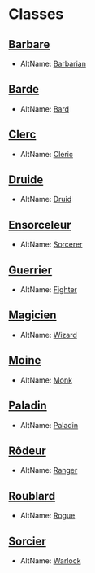 <Items>

# <Name>Classes</Name>

<LinkItem>

## <Name>[Barbare]</Name>
- AltName: <AltName>[Barbarian](#)</AltName>

</LinkItem>

<LinkItem>

## <Name>[Barde]</Name>
- AltName: <AltName>[Bard](#)</AltName>

</LinkItem>

<LinkItem>

## <Name>[Clerc]</Name>
- AltName: <AltName>[Cleric](#)</AltName>

</LinkItem>

<LinkItem>

## <Name>[Druide]</Name>
- AltName: <AltName>[Druid](#)</AltName>

</LinkItem>

<LinkItem>

## <Name>[Ensorceleur]</Name>
- AltName: <AltName>[Sorcerer](#)</AltName>

</LinkItem>

<LinkItem>

## <Name>[Guerrier]</Name>
- AltName: <AltName>[Fighter](#)</AltName>

</LinkItem>

<LinkItem>

## <Name>[Magicien]</Name>
- AltName: <AltName>[Wizard](#)</AltName>

</LinkItem>

<LinkItem>

## <Name>[Moine]</Name>
- AltName: <AltName>[Monk](#)</AltName>

</LinkItem>

<LinkItem>

## <Name>[Paladin]</Name>
- AltName: <AltName>[Paladin](#)</AltName>

</LinkItem>

<LinkItem>

## <Name>[Rôdeur]</Name>
- AltName: <AltName>[Ranger](#)</AltName>

</LinkItem>

<LinkItem>

## <Name>[Roublard]</Name>
- AltName: <AltName>[Rogue](#)</AltName>

</LinkItem>

<LinkItem>

## <Name>[Sorcier]</Name>
- AltName: <AltName>[Warlock](#)</AltName>

</LinkItem>

</Items>

[Barbare]: barbarian_hd.md
[Barde]: bard_hd.md
[Clerc]: cleric_hd.md
[Druide]: druid_hd.md
[Ensorceleur]: sorcerer_hd.md
[Guerrier]: fighter_hd.md
[Magicien]: wizard_hd.md
[Moine]: monk_hd.md
[Paladin]: paladin_hd.md
[Rôdeur]: ranger_hd.md
[Roublard]: rogue_hd.md
[Sorcier]: warlock_hd.md



